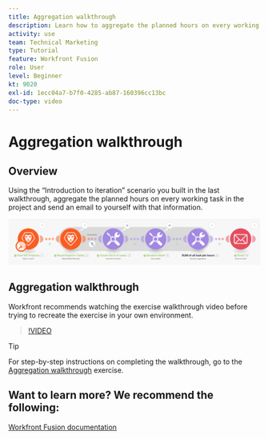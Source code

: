 ```yaml
---
title: Aggregation walkthrough
description: Learn how to aggregate the planned hours on every working task in a project and send an email to yourself with that info, all in [!DNL Adobe Workfront Fusion].
activity: use
team: Technical Marketing
type: Tutorial
feature: Workfront Fusion
role: User
level: Beginner
kt: 9020
exl-id: 1ecc04a7-b7f0-4285-ab87-160396cc13bc
doc-type: video
---
```

# Aggregation walkthrough

## Overview

Using the “Introduction to iteration” scenario you built in the last walkthrough, aggregate the planned hours on every working task in the project and send an email to yourself with that information.

![An image of the Fusion scenario](assets/iteration-and-aggregation-2.png)

## Aggregation walkthrough

Workfront recommends watching the exercise walkthrough video before trying to recreate the exercise in your own environment.

>[!VIDEO](https://video.tv.adobe.com/v/335280/?quality=12)

>[!TIP]
>
>For step-by-step instructions on completing the walkthrough, go to the [Aggregation walkthrough](https://experienceleague.adobe.com/docs/workfront-learn/tutorials-workfront/fusion/exercises/aggregation.html?lang=en) exercise.


## Want to learn more? We recommend the following:

[Workfront Fusion documentation](https://experienceleague.adobe.com/docs/workfront/using/adobe-workfront-fusion/workfront-fusion-2.html?lang=en)

